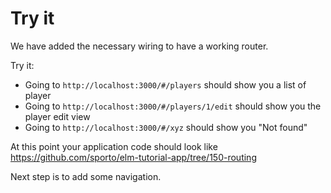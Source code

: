 # Try it

We have added the necessary wiring to have a working router.

Try it:

- Going to `http://localhost:3000/#/players` should show you a list of player
- Going to `http://localhost:3000/#/players/1/edit` should show you the player edit view
- Going to `http://localhost:3000/#/xyz` should show you "Not found"

At this point your application code should look like <https://github.com/sporto/elm-tutorial-app/tree/150-routing>


Next step is to add some navigation.

